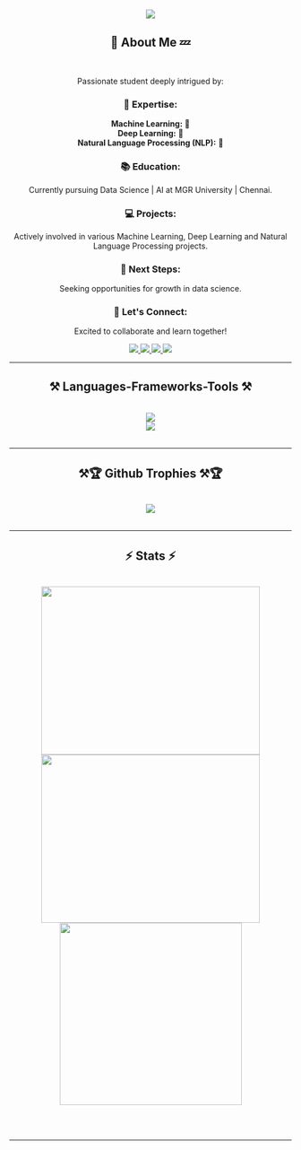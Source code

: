 
<h1 align="center">
    <img src="https://readme-typing-svg.herokuapp.com/?font=Righteous&size=35&center=true&vCenter=true&width=500&height=70&duration=4000&lines=Hi+There!+👋;+I'm+Abeshith+👽;" />
</h1>

<h2 align="center">💬 About Me 💤</h2>

<br/>

<div align="center">

Passionate student deeply intrigued by:

### 🧠 **Expertise:**

 **Machine Learning:** 🤖 <br/>
 **Deep Learning:** 🌟<br/>
 **Natural Language Processing (NLP):** 📝<br/>


### 📚 **Education:**

Currently pursuing Data Science | AI at MGR University | Chennai.

### 💻 **Projects:**

Actively involved in various Machine Learning, Deep Learning and Natural Language Processing projects.

### 🌱 **Next Steps:**

Seeking opportunities for growth in data science.

### 🤝 **Let's Connect:**

Excited to collaborate and learn together!




 </div>
 
<div align="center"> 
  <a href="mailto:abheshith7@gmail.com">
    <img src="https://img.shields.io/badge/Gmail-333333?style=for-the-badge&logo=gmail&logoColor=red" />
  </a>
  <a href="https://linkedin.com/in/abeshithkumaravel/" target="_blank">
    <img src="https://img.shields.io/badge/LinkedIn-0077B5?style=for-the-badge&logo=linkedin&logoColor=white" target="_blank" />
  </a>
  <a href="https://abeshith-portfolio.netlify.app/" target="_blank">
     <img src="https://img.shields.io/badge/Portfolio-FF5722?style=for-the-badge&logo=todoist&logoColor=white" target="_blank" /> <!-- sqlite, safari, google-chrome are other good icon options -->
  </a>
  <a href="https://www.kaggle.com/yourusername" target="_blank">
    <img src="https://img.shields.io/badge/Kaggle-333333?style=for-the-badge&logo=kaggle&logoColor=blue" />
</a> 


</div>

 <hr/>
 
<h2 align="center">⚒️ Languages-Frameworks-Tools ⚒️</h2>
<br/>
<div align="center">
    <img src="https://skillicons.dev/icons?i=python,html,css,sklearn,tensorflow" /><br>
    <img src="https://skillicons.dev/icons?i=docker,git,r,mysql,flask,redhat,github" /><br>
</div>

<br/>
<hr/>

<h2 align="center">⚒🏆 Github Trophies ⚒🏆</h2>
<br/>
<div align="center">
    <img src="https://github-profile-trophy.vercel.app/?username=Abeshith&theme=matrix&no-frame=false&no-bg=false&margin-w=4" /><br>
</div>

<br/>
<hr/>
<h2 align="center">⚡ Stats ⚡</h2>
<br>
<div align=center>
    <img width=390 height=300  src="https://github-readme-streak-stats.herokuapp.com/?user=Abeshith&theme=dark&hide_border=false" />
  <img width=390 height=300 src="https://github-readme-stats.vercel.app/api?username=Abeshith&theme=dark&hide_border=false&include_all_commits=true&count_private=true"/>
  <br/>
  <img width=325 align="center" src="https://github-readme-stats.vercel.app/api/top-langs/?username=Abeshith&theme=dark&hide_border=false&include_all_commits=true&count_private=true&layout=compact" />
</div>

<br/><br/>

<hr/>

<br/>

